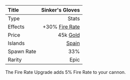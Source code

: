 |Title      | Sinker's Gloves 
|:-|-:
|Type       | Stats           
|Effects    |  +30% [Fire Rate](gameplay/upgrades/firerate.md)
|Price      | 45k [Gold](gold.md)
|Islands    | [Spain](gameplay/islands/spain.md)              
|Spawn Rate | 33%             
|Rarity     | Epic            

The Fire Rate Upgrade adds 5% Fire Rate to your cannon. 


